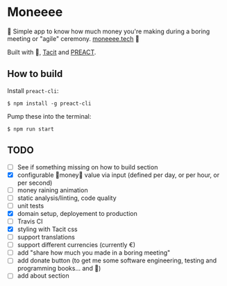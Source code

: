 # Moneeee

💸 Simple app to know how much money you're making during a boring meeting or "agile" ceremony. [moneeee.tech](https://moneeee.tech/) 💸

Built with 💖, [Tacit](https://yegor256.github.io/tacit/) and [PREACT](https://preactjs.com).

## How to build

Install `preact-cli`:
```
$ npm install -g preact-cli
```

Pump these into the terminal:
```
$ npm run start
```

## TODO

- [ ] See if something missing on how to build section
- [x] configurable 💸money💸 value via input (defined per day, or per hour, or per second)
- [ ] money raining animation
- [ ] static analysis/linting, code quality
- [ ] unit tests
- [x] domain setup, deployement to production
- [ ] Travis CI
- [x] styling with Tacit css
- [ ] support translations
- [ ] support different currencies (currently €)
- [ ] add "share how much you made in a boring meeting"
- [ ] add donate button (to get me some software engineering, testing and programming books... and 🍕)
- [ ] add about section
